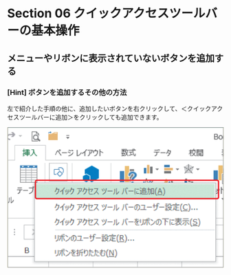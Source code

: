 # Section 06 クイックアクセスツールバーの基本操作

## メニューやリボンに表示されていないボタンを追加する

### [Hint] ボタンを追加するその他の方法
左で紹介した手順の他に、追加したいボタンを右クリックして、＜クイックアクセスツールバーに追加＞をクリックしても追加できます。

![hint](002.png)
